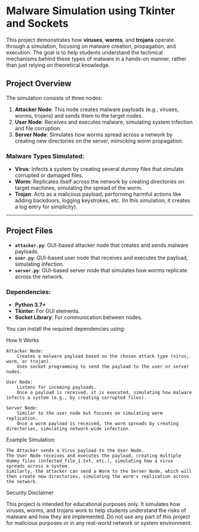 # **Malware Simulation using Tkinter and Sockets**

This project demonstrates how **viruses**, **worms**, and **trojans** operate through a simulation, focusing on malware creation, propagation, and execution. The goal is to help students understand the technical mechanisms behind these types of malware in a hands-on manner, rather than just relying on theoretical knowledge.

## **Project Overview**

The simulation consists of three nodes:
1. **Attacker Node**: This node creates malware payloads (e.g., viruses, worms, trojans) and sends them to the target nodes.
2. **User Node**: Receives and executes malware, simulating system infection and file corruption.
3. **Server Node**: Simulates how worms spread across a network by creating new directories on the server, mimicking worm propagation.

### **Malware Types Simulated:**
- **Virus**: Infects a system by creating several dummy files that simulate corrupted or damaged files.
- **Worm**: Replicates itself across the network by creating directories on target machines, simulating the spread of the worm.
- **Trojan**: Acts as a malicious payload, performing harmful actions like adding backdoors, logging keystrokes, etc. (In this simulation, it creates a log entry for simplicity).

---

## **Project Files**

- **`attacker.py`**: GUI-based attacker node that creates and sends malware payloads.
- **`user.py`**: GUI-based user node that receives and executes the payload, simulating infection.
- **`server.py`**: GUI-based server node that simulates how worms replicate across the network.
  
### **Dependencies:**
- **Python 3.7+**
- **Tkinter**: For GUI elements.
- **Socket Library**: For communication between nodes.
  
You can install the required dependencies using:

How It Works

    Attacker Node:
        Creates a malware payload based on the chosen attack type (virus, worm, or trojan).
        Uses socket programming to send the payload to the user or server nodes.

    User Node:
        Listens for incoming payloads.
        Once a payload is received, it is executed, simulating how malware infects a system (e.g., by creating corrupted files).

    Server Node:
        Similar to the user node but focuses on simulating worm replication.
        Once a worm payload is received, the worm spreads by creating directories, simulating network-wide infection.

Example Simulation:

    The Attacker sends a Virus payload to the User Node.
    The User Node receives and executes the payload, creating multiple dummy files (infected_file_1.txt, etc.), simulating how a virus spreads across a system.
    Similarly, the attacker can send a Worm to the Server Node, which will then create new directories, simulating the worm's replication across the network.

Security Disclaimer

This project is intended for educational purposes only. It simulates how viruses, worms, and trojans work to help students understand the risks of malware and how they are implemented. Do not use any part of this project for malicious purposes or in any real-world network or system environment.